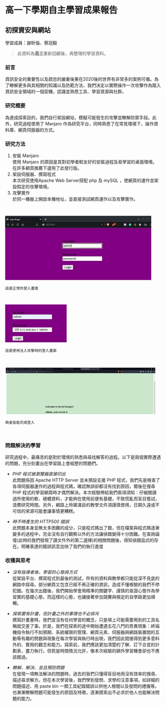 # 高一下學期自主學習成果報告

## 初探資安與網站

學習成員：謝昕倫、蔡冠毅

>此資料為**高三**重新回顧後，再整理的學習資料。

### 前言

資訊安全的重要性以及疏忽的嚴重後果在2020後的世界有非常多的案例可循。為了瞭解更多與其相關的知識以及防範方法，我們決定以實際操作一次攻擊作為踏入資訊安全領域的一個契機，認識並熟悉工具、學習資源與社群。

### 研究概要

為達成探索目的，我們自行架設網站，模擬可能發生的攻擊並瞭解防禦手段。此外，研究過程使用了 Manjaro 作為研究平台，同時熟悉了在常見環境下，操作資料庫、網頁伺服器的方式。

### 研究方法

1. 安裝 Manjaro </br>
使用 Manjaro 的原因是其對初學者較友好的安裝過程及易學習的桌面環境。在許多網頁推薦下選用了此發行版。
2. 架設伺服器、撰寫程式</br>
本次研究使用Apache Web Server搭配 php 及 mySQL ，使網頁的運作並架設假定的攻擊環境。
3. 攻擊實作</br>
於同一機器上開啟本機地址，並直接測試網頁運作以及攻擊實作。

</br>

![正常登入畫面](image.png)

`這是正常的登入畫面`

</br>

![我們使用的注入攻擊](image-1.png)

`這是使用注入攻擊時的登入畫面`

</br>

![完成登入](image-2.png)

`兩者皆能完成登入`

</br>

### 問題解決的學習

研究過程中，最痛苦的是對於環境的熟悉與尋找解答的過程。以下是兩個實際遭遇的問題，充分刻畫出在學習路上會經歷的問題們。

+ *PHP 程式被瀏覽器直接印出* </br> 此問題係因 Apache HTTP Server 並未預設支援 PHP 程式，我們先是檢查了各項伺服器運作的過程與程式碼，確認無誤卻都沒有找到原因，爾後在搜尋 PHP 程式的學習網頁時才偶然解決。本次經驗帶給我們兩項須知：仔細閱讀過所使用的軟、硬體資料，才能夠在使用前便有基礎，不致慌亂而盲目嘗試，浪費研究時間。另外，網路上玲瑯滿目的教學文件須謹慎使用，日期久遠或不可信的來源可能會讓事情更糟糕。

+ *時不時產生的 HTTP500 錯誤* </br> 此問題本身並無太多困難的成分，只是程式碼出了錯，但在檔案與程式碼逐漸變多的過程中，完全沒有自行觀察以外的方法讓偵錯變得十分困難。在查詢論壇(此時的我們發現了讀文件外的第二選擇)的相關問題後，得知偵錯函式的存在。明確表達的錯誤訊息加快了我們的執行進度

### 收穫與思考 </br>

+ *沒有指導者後，學習的心態與方式* </br> 從架設平台、撰寫程式到最後的測試，所有的資料與教學都只能從深不見底的網路中探尋。部分網頁又包含已經不再正確的資訊，造成不懂檢驗的我們不停犯錯。在幾次出錯後，我們開始學會用精準的關鍵字、謹慎的查證心態作為學習實的基礎心態，而這樣的心態，也讓接著參加競賽與檢定的自學路更加順暢。</br>
+ *探索要有計畫，但計畫之外的事情也不必排斥* </br> 撰寫計畫書時，我們並沒有任何學習的概念，只是填上可能需要用到的工具名稱就交差了事。於是，我們在探索的途中開始遭遇五花八門的奇異現象：終端機指令執行不如預期、系統權限的管理、網頁元素、伺服器與網路裝置間的互動等有趣的問題與現象在每次學習與執行時出現，我們因此間接得到更多意料外的、實用的觀念和能力。探索前，我們應該更加清楚的了解、訂下合宜的計劃表，盡力執行。但若是時間情況允許，像本次經驗的額外學習機會卻也不應該錯過。</br>

+ *瞭解、解決、並且預防問題* </br> 在發現一項無法解決的問題時，過去的我們只懂得盲目地用沒有效率的搜尋、描述尋求解方。但在本次學習後，我們學到發問、求學的注意事項，如詳細的問題描述、用 paste bin 一類工具紀錄錯誤以供他人檢閱以及發問的禮儀等。也漸漸瞭解問題可能發生的原因及特徵，逐漸摸索出不必求於他人也能解決問題的能力。
